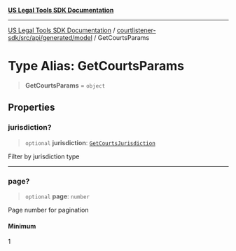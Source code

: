 [**US Legal Tools SDK Documentation**](../../../../../../README.md)

***

[US Legal Tools SDK Documentation](../../../../../../README.md) / [courtlistener-sdk/src/api/generated/model](../README.md) / GetCourtsParams

# Type Alias: GetCourtsParams

> **GetCourtsParams** = `object`

## Properties

### jurisdiction?

> `optional` **jurisdiction**: [`GetCourtsJurisdiction`](GetCourtsJurisdiction.md)

Filter by jurisdiction type

***

### page?

> `optional` **page**: `number`

Page number for pagination

#### Minimum

1
